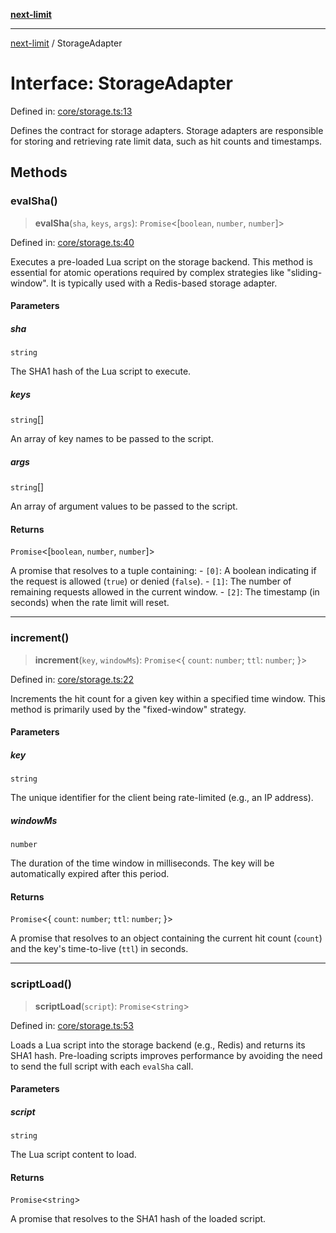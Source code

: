 [**next-limit**](../README.md)

***

[next-limit](../README.md) / StorageAdapter

# Interface: StorageAdapter

Defined in: [core/storage.ts:13](https://github.com/saoudi-h/next-limit/blob/657cd4412856737cdc75b96e50f263c52d81c8f9/src/core/storage.ts#L13)

Defines the contract for storage adapters.
Storage adapters are responsible for storing and retrieving rate limit data,
such as hit counts and timestamps.

## Methods

### evalSha()

> **evalSha**(`sha`, `keys`, `args`): `Promise`\<\[`boolean`, `number`, `number`\]\>

Defined in: [core/storage.ts:40](https://github.com/saoudi-h/next-limit/blob/657cd4412856737cdc75b96e50f263c52d81c8f9/src/core/storage.ts#L40)

Executes a pre-loaded Lua script on the storage backend.
This method is essential for atomic operations required by complex strategies like "sliding-window".
It is typically used with a Redis-based storage adapter.

#### Parameters

##### sha

`string`

The SHA1 hash of the Lua script to execute.

##### keys

`string`[]

An array of key names to be passed to the script.

##### args

`string`[]

An array of argument values to be passed to the script.

#### Returns

`Promise`\<\[`boolean`, `number`, `number`\]\>

A promise that resolves to a tuple containing:
         - `[0]`: A boolean indicating if the request is allowed (`true`) or denied (`false`).
         - `[1]`: The number of remaining requests allowed in the current window.
         - `[2]`: The timestamp (in seconds) when the rate limit will reset.

***

### increment()

> **increment**(`key`, `windowMs`): `Promise`\<\{ `count`: `number`; `ttl`: `number`; \}\>

Defined in: [core/storage.ts:22](https://github.com/saoudi-h/next-limit/blob/657cd4412856737cdc75b96e50f263c52d81c8f9/src/core/storage.ts#L22)

Increments the hit count for a given key within a specified time window.
This method is primarily used by the "fixed-window" strategy.

#### Parameters

##### key

`string`

The unique identifier for the client being rate-limited (e.g., an IP address).

##### windowMs

`number`

The duration of the time window in milliseconds. The key will be automatically expired after this period.

#### Returns

`Promise`\<\{ `count`: `number`; `ttl`: `number`; \}\>

A promise that resolves to an object containing the current hit count (`count`) and the key's time-to-live (`ttl`) in seconds.

***

### scriptLoad()

> **scriptLoad**(`script`): `Promise`\<`string`\>

Defined in: [core/storage.ts:53](https://github.com/saoudi-h/next-limit/blob/657cd4412856737cdc75b96e50f263c52d81c8f9/src/core/storage.ts#L53)

Loads a Lua script into the storage backend (e.g., Redis) and returns its SHA1 hash.
Pre-loading scripts improves performance by avoiding the need to send the full script with each `evalSha` call.

#### Parameters

##### script

`string`

The Lua script content to load.

#### Returns

`Promise`\<`string`\>

A promise that resolves to the SHA1 hash of the loaded script.

